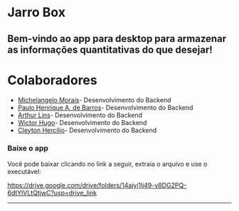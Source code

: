 # Jarro Box

Bem-vindo ao app para desktop para armazenar as informações quantitativas do que desejar!
---
# Colaboradores

- [Michelangelo Morais](https://github.com/Mickeeyym)- Desenvolvimento do Backend
- [Paulo Henrique A. de Barros](https://github.com/phabp)- Desenvolvimento do Backend
- [Arthur Lins](https://github.com/ArthurLins00)- Desenvolvimento do Backend
- [Wictor Hugo](https://github.com/WictorHugBrandao)- Desenvolvimento do Backend
- [Cleyton Hercílio](https://github.com/cleytonhercilio)- Desenvolvimento do Backend


### **Baixe o app**

Você pode baixar clicando no link a seguir, extraia o arquivo e use o executável:

https://drive.google.com/drive/folders/14ajyj1lj49-y8DG2PQ-6dtYIVLtQtjwC?usp=drive_link

---
